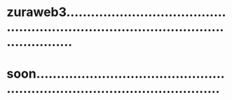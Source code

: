 # zuraweb3............................................................................................................
# soon..................................................................................................
